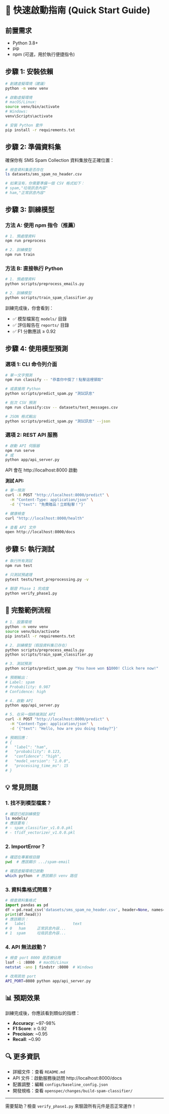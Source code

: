 # 🚀 快速啟動指南 (Quick Start Guide)

## 前置需求
- Python 3.8+
- pip
- npm (可選，用於執行便捷指令)

## 步驟 1: 安裝依賴

```bash
# 創建虛擬環境（建議）
python -m venv venv

# 啟動虛擬環境
# macOS/Linux:
source venv/bin/activate
# Windows:
venv\Scripts\activate

# 安裝 Python 套件
pip install -r requirements.txt
```

## 步驟 2: 準備資料集

確保你有 SMS Spam Collection 資料集放在正確位置：
```bash
# 檢查資料集是否存在
ls datasets/sms_spam_no_header.csv

# 如果沒有，你需要準備一個 CSV 格式如下：
# spam,"垃圾訊息內容"
# ham,"正常訊息內容"
```

## 步驟 3: 訓練模型

### 方法 A: 使用 npm 指令（推薦）
```bash
# 1. 預處理資料
npm run preprocess

# 2. 訓練模型
npm run train
```

### 方法 B: 直接執行 Python
```bash
# 1. 預處理資料
python scripts/preprocess_emails.py

# 2. 訓練模型
python scripts/train_spam_classifier.py
```

訓練完成後，你會看到：
- ✅ 模型檔案在 `models/` 目錄
- ✅ 評估報告在 `reports/` 目錄
- ✅ F1 分數應該 ≥ 0.92

## 步驟 4: 使用模型預測

### 選項 1: CLI 命令列介面

```bash
# 單一文字預測
npm run classify -- "恭喜你中獎了！點擊這裡領取"

# 或直接用 Python
python scripts/predict_spam.py "測試訊息"

# 批次 CSV 預測
npm run classify:csv -- datasets/test_messages.csv

# JSON 格式輸出
python scripts/predict_spam.py "測試訊息" --json
```

### 選項 2: REST API 服務

```bash
# 啟動 API 伺服器
npm run serve
# 或
python app/api_server.py
```

API 會在 http://localhost:8000 啟動

**測試 API:**
```bash
# 單一預測
curl -X POST "http://localhost:8000/predict" \
  -H "Content-Type: application/json" \
  -d '{"text": "免費贈品！立即點擊！"}'

# 健康檢查
curl "http://localhost:8000/health"

# 查看 API 文件
open http://localhost:8000/docs
```

## 步驟 5: 執行測試

```bash
# 執行所有測試
npm run test

# 只測試預處理
pytest tests/test_preprocessing.py -v

# 驗證 Phase 1 完成度
python verify_phase1.py
```

## 🎯 完整範例流程

```bash
# 1. 設置環境
python -m venv venv
source venv/bin/activate
pip install -r requirements.txt

# 2. 訓練模型（假設資料集已存在）
python scripts/preprocess_emails.py
python scripts/train_spam_classifier.py

# 3. 測試預測
python scripts/predict_spam.py "You have won $1000! Click here now!"

# 預期輸出：
# Label: spam
# Probability: 0.987
# Confidence: high

# 4. 啟動 API
python app/api_server.py

# 5. 在另一個終端測試 API
curl -X POST "http://localhost:8000/predict" \
  -H "Content-Type: application/json" \
  -d '{"text": "Hello, how are you doing today?"}'

# 預期回應：
# {
#   "label": "ham",
#   "probability": 0.123,
#   "confidence": "high",
#   "model_version": "1.0.0",
#   "processing_time_ms": 15
# }
```

## 💡 常見問題

### 1. 找不到模型檔案？
```bash
# 確認已經訓練模型
ls models/
# 應該要有：
# - spam_classifier_v1.0.0.pkl
# - tfidf_vectorizer_v1.0.0.pkl
```

### 2. ImportError？
```bash
# 確認在專案根目錄
pwd  # 應該顯示 .../spam-email

# 確認虛擬環境已啟動
which python  # 應該顯示 venv 路徑
```

### 3. 資料集格式問題？
```python
# 檢查資料集格式
import pandas as pd
df = pd.read_csv('datasets/sms_spam_no_header.csv', header=None, names=['label', 'text'])
print(df.head())
# 應該顯示：
#   label                     text
# 0   ham     正常訊息內容...
# 1  spam     垃圾訊息內容...
```

### 4. API 無法啟動？
```bash
# 檢查 port 8000 是否被佔用
lsof -i :8000  # macOS/Linux
netstat -ano | findstr :8000  # Windows

# 改用其他 port
API_PORT=8080 python app/api_server.py
```

## 📊 預期效果

訓練完成後，你應該看到類似的指標：
- **Accuracy**: ~97-98%
- **F1 Score**: ≥ 0.92
- **Precision**: ~0.95
- **Recall**: ~0.90

## 🔍 更多資訊

- 詳細文件：查看 `README.md`
- API 文件：啟動服務後訪問 http://localhost:8000/docs
- 配置調整：編輯 `configs/baseline_config.json`
- 開發規格：查看 `openspec/changes/build-spam-classifier/`

---
需要幫助？檢查 `verify_phase1.py` 來驗證所有元件是否正常運作！
